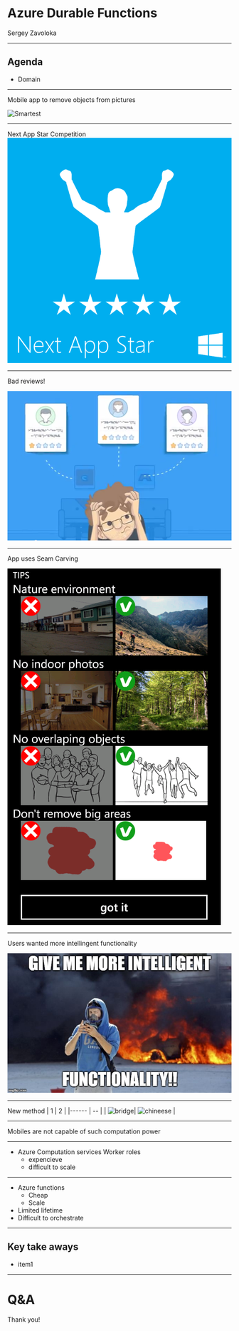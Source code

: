 # Azure Durable Functions

Sergey Zavoloka

---

## Agenda
- Domain

---

Mobile app to remove objects from pictures

![Smartest](https://www.youtube.com/embed/QMWHeGsVjFA)

---

Next App Star Competition
![NextAppStar](images/nextappstar.png)

---

Bad reviews!

![bad reviews](images/bad_reviews.png)

---

App uses Seam Carving

![se_restrictions](images/se_restrictions.png)

---

Users wanted more intellingent functionality

![riots](images/riots.jpg)

---

New method
| 1 | 2 |
|------ | -- |
| ![bridge](images/t058.gif )| ![chineese](images/t067.gif) |

---

Mobiles are not capable of such computation power

---

- Azure Computation services Worker roles
  - expencieve
  - difficult to scale

---

- Azure functions
  - Cheap
  - Scale
- Limited lifetime
- Difficult to orchestrate

---

## Key take aways
- item1 

---

# Q&A
Thank you!
